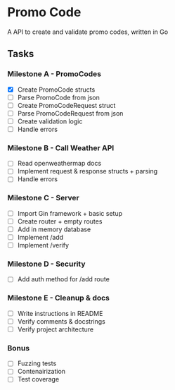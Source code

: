 # Promo Code

A API to create and validate promo codes, written in Go

## Tasks

### Milestone A - PromoCodes
- [x] Create PromoCode structs
- [ ] Parse PromoCode from json
- [ ] Create PromoCodeRequest struct
- [ ] Parse PromoCodeRequest from json
- [ ] Create validation logic
- [ ] Handle errors

### Milestone B - Call Weather API 
- [ ] Read openweathermap docs
- [ ] Implement request & response structs + parsing
- [ ] Handle errors

### Milestone C - Server
- [ ] Import Gin framework + basic setup
- [ ] Create router + empty routes
- [ ] Add in memory database
- [ ] Implement /add
- [ ] Implement /verify

### Milestone D - Security
- [ ] Add auth method for /add route

### Milestone E - Cleanup & docs
- [ ] Write instructions in README
- [ ] Verify comments & docstrings
- [ ] Verify project architecture

### Bonus
- [ ] Fuzzing tests
- [ ] Contenairization
- [ ] Test coverage